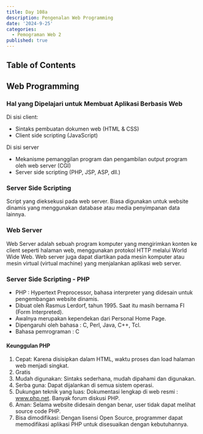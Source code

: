 ```yaml
---
title: Day 108a
description: Pengenalan Web Programming
date: '2024-9-25'
categories:
  - Pemograman Web 2
published: true
---
```


## Table of Contents

## Web Programming

### Hal yang Dipelajari untuk Membuat Aplikasi Berbasis Web

Di sisi client:

- Sintaks pembuatan dokumen web (HTML & CSS)
- Client side scripting (JavaScript)

Di sisi server

- Mekanisme pemanggilan program dan pengambilan output program oleh web server (CGI)
- Server side scripting (PHP, JSP, ASP, dll.)

### Server Side Scripting

Script yang dieksekusi pada web server. Biasa digunakan untuk website dinamis yang menggunakan database atau media penyimpanan data lainnya.

### Web Server

Web Server adalah sebuah program komputer yang mengirimkan konten ke client seperti halaman web, menggunakan protokol HTTP melalui World Wide Web.
Web server juga dapat diartikan pada mesin komputer atau mesin virtual (virtual machine) yang menjalankan aplikasi web server.

### Server Side Scripting - PHP

- PHP : Hypertext Preprocessor, bahasa interpreter yang didesain untuk pengembangan website dinamis.
- Dibuat oleh Rasmus Lerdorf, tahun 1995. Saat itu masih bernama FI (Form Interpreted).
- Awalnya merupakan kependekan dari Personal Home Page.
- Dipengaruhi oleh bahasa : C, Perl, Java, C++, Tcl.
- Bahasa pemrograman : C

#### Keunggulan PHP

1. Cepat: Karena disisipkan dalam HTML, waktu proses dan load halaman web menjadi singkat.
2. Gratis
3. Mudah digunakan: Sintaks sederhana, mudah dipahami dan digunakan.
4. Serba guna: Dapat dijalankan di semua sistem operasi.
5. Dukungan teknik yang luas: Dokumentasi lengkap di web resmi : www.php.net. Banyak forum diskusi PHP.
6. Aman: Selama website didesain dengan benar, user tidak dapat melihat source code PHP.
7. Bisa dimodifikasi: Dengan lisensi Open Source, programmer dapat memodifikasi aplikasi PHP untuk disesuaikan dengan kebutuhannya.
